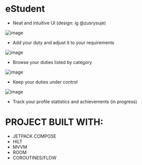 # eStudent

  - Neat and intuitive UI (design: ig @zusrysuje)

![image](https://user-images.githubusercontent.com/83213476/229849944-361cccd1-5d5e-4857-93c6-48ae6e476cf6.png)

  - Add your duty and adjust it to your requirements
  
![image](https://user-images.githubusercontent.com/83213476/229846765-02229038-754a-4ad2-82b4-bd7b2e1c3ad8.png)

  - Browse your duties listed by category
  
 ![image](https://user-images.githubusercontent.com/83213476/229850356-360b0b3d-5f0a-446c-ae04-5d2a99ba63a8.png)
 
  - Keep your duties under control
 
 ![image](https://user-images.githubusercontent.com/83213476/229850578-12261b9c-5bc2-473d-9270-37c4759065cc.png)
 
  - Track your profile statistics and achievements
  (in progress)

# PROJECT BUILT WITH:
  - JETPACK COMPOSE
  - HILT
  - MVVM
  - ROOM
  - COROUTINES/FLOW
